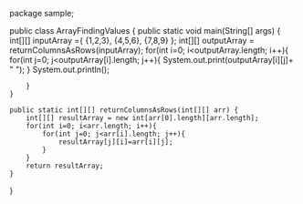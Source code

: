 package sample;

public class ArrayFindingValues {
    public static void main(String[] args) {
        int[][] inputArray ={
                {1,2,3},
                {4,5,6},
                {7,8,9}
        };
        int[][] outputArray = returnColumnsAsRows(inputArray);
        for(int i=0; i<outputArray.length; i++){
            for(int j=0; j<outputArray[i].length; j++){
                System.out.print(outputArray[i][j]+ " ");
            }
            System.out.println();

        }
    }

    public static int[][] returnColumnsAsRows(int[][] arr) {
        int[][] resultArray = new int[arr[0].length][arr.length];
        for(int i=0; i<arr.length; i++){
            for(int j=0; j<arr[i].length; j++){
                resultArray[j][i]=arr[i][j];
            }
        }
        return resultArray;
    }
}
